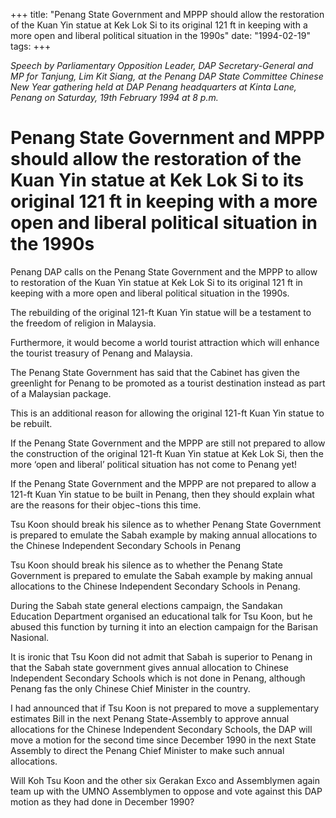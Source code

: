 +++ 
title: "Penang State Government and MPPP should allow the restoration of the Kuan Yin statue at Kek Lok Si to its original 121 ft in keeping with a more open and liberal political situation in the 1990s"
date: "1994-02-19"
tags:
+++

_Speech by Parliamentary Opposition Leader, DAP Secretary-General and MP for Tanjung, Lim Kit Siang, at the Penang DAP State Committee Chinese New Year gathering held at DAP Penang headquarters at Kinta Lane, Penang on Saturday, 19th February 1994 at 8 p.m._

# Penang State Government and MPPP should allow the restoration of the Kuan Yin statue at Kek Lok Si to its original 121 ft in keeping with a more open and liberal political situation in the 1990s

Penang DAP calls on the Penang State Government and the MPPP to allow to restoration of the Kuan Yin statue at Kek Lok Si to its original 121 ft in keeping with a more open and liberal political situation in the 1990s.</u>

The rebuilding of the original 121-ft Kuan Yin statue will be a testament to the freedom of religion in Malaysia.

Furthermore, it would become a world tourist attraction which will enhance the tourist treasury of Penang and Malaysia.

The Penang State Government has said that the Cabinet has given the greenlight for Penang to be promoted as a tourist destination instead as part of a Malaysian package.

This is an additional reason for allowing the original 121-ft Kuan Yin statue to be rebuilt.

If the Penang State Government and the MPPP are still not prepared to allow the construction of the original 121-ft Kuan Yin statue at Kek Lok Si, then the more ‘open and liberal’ political situation has not come to Penang yet!

If the Penang State Government and the MPPP are not prepared to allow a 121-ft Kuan Yin statue to be built in Penang, then they should explain what are the reasons for their objec¬tions this time.

Tsu Koon should break his silence as to whether Penang State Government is prepared to emulate the Sabah example by making annual allocations to the Chinese Independent Secondary Schools in Penang

Tsu Koon should break his silence as to whether the Penang State Government is prepared to emulate the Sabah example by making annual allocations to the Chinese Independent Secondary Schools in Penang.

During the Sabah state general elections campaign, the Sandakan Education Department organised an educational talk for Tsu Koon, but he abused this function by turning it into an election campaign for the Barisan Nasional.

It is ironic that Tsu Koon did not admit that Sabah is superior to Penang in that the Sabah state government gives annual allocation to Chinese Independent Secondary Schools which is not done in Penang, although Penang fas the only Chinese Chief Minister in the country.

I had announced that if Tsu Koon is not prepared to move a supplementary estimates Bill in the next Penang State-Assembly to approve annual allocations for the Chinese Independent Secondary Schools, the DAP will move a motion for the second time since December 1990 in the next State Assembly to direct the Penang Chief Minister to make such annual allocations.

Will Koh Tsu Koon and the other six Gerakan Exco and Assemblymen again team up with the UMNO Assemblymen to oppose and vote against this DAP motion as they had done in December 1990?
 
